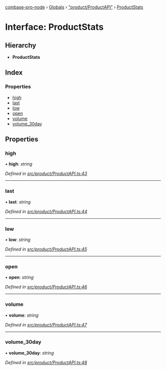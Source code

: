 [coinbase-pro-node](../README.md) › [Globals](../globals.md) › ["product/ProductAPI"](../modules/_product_productapi_.md) › [ProductStats](_product_productapi_.productstats.md)

# Interface: ProductStats

## Hierarchy

- **ProductStats**

## Index

### Properties

- [high](_product_productapi_.productstats.md#high)
- [last](_product_productapi_.productstats.md#last)
- [low](_product_productapi_.productstats.md#low)
- [open](_product_productapi_.productstats.md#open)
- [volume](_product_productapi_.productstats.md#volume)
- [volume_30day](_product_productapi_.productstats.md#volume_30day)

## Properties

### high

• **high**: _string_

_Defined in [src/product/ProductAPI.ts:43](https://github.com/bennyn/coinbase-pro-node/blob/68f4a94/src/product/ProductAPI.ts#L43)_

---

### last

• **last**: _string_

_Defined in [src/product/ProductAPI.ts:44](https://github.com/bennyn/coinbase-pro-node/blob/68f4a94/src/product/ProductAPI.ts#L44)_

---

### low

• **low**: _string_

_Defined in [src/product/ProductAPI.ts:45](https://github.com/bennyn/coinbase-pro-node/blob/68f4a94/src/product/ProductAPI.ts#L45)_

---

### open

• **open**: _string_

_Defined in [src/product/ProductAPI.ts:46](https://github.com/bennyn/coinbase-pro-node/blob/68f4a94/src/product/ProductAPI.ts#L46)_

---

### volume

• **volume**: _string_

_Defined in [src/product/ProductAPI.ts:47](https://github.com/bennyn/coinbase-pro-node/blob/68f4a94/src/product/ProductAPI.ts#L47)_

---

### volume_30day

• **volume_30day**: _string_

_Defined in [src/product/ProductAPI.ts:48](https://github.com/bennyn/coinbase-pro-node/blob/68f4a94/src/product/ProductAPI.ts#L48)_
